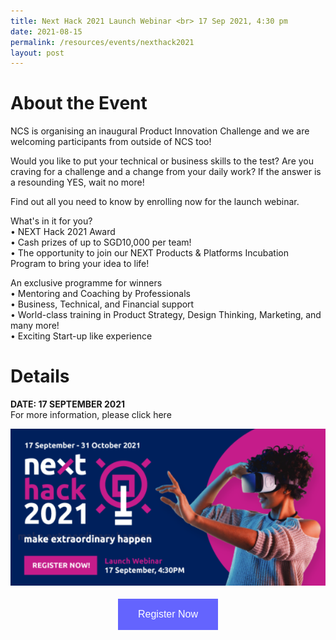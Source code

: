 ```yaml
---
title: Next Hack 2021 Launch Webinar <br> 17 Sep 2021, 4:30 pm
date: 2021-08-15
permalink: /resources/events/nexthack2021
layout: post
---
```

# About the Event
NCS is organising an inaugural Product Innovation Challenge and we are welcoming participants from outside of NCS too!

Would you like to put your technical or business skills to the test? Are you craving for a challenge and a change from your daily work? If the answer is a resounding YES, wait no more!

Find out all you need to know by enrolling now for the launch webinar.

What's in it for you? <br>
•	NEXT Hack 2021 Award<br>
•	Cash prizes of up to SGD10,000 per team!<br>
•	The opportunity to join our NEXT Products &amp; Platforms Incubation Program to bring your idea to life!

An exclusive programme for winners<br>
•	Mentoring and Coaching by Professionals<br>
•	Business, Technical, and Financial support<br>
•	World-class training in Product Strategy, Design Thinking, Marketing, and many more!<br>
•	Exciting Start-up like experience


# Details
**DATE: 17 SEPTEMBER 2021**<br>For more information, please click  <a target="_blank">here</a> 

![NEXTHack2021](/images/events/events/NEXTHack2021.png)

<style>
#register {
  background-color: #0000ff;
  border: none;
  color: white;
  padding: 16px 32px;
  text-align: center;
  font-size: 16px;
  margin: 4px 2px;
  opacity: 0.6;
  transition: 0.3s;
  display: inline-block;
  text-decoration: none;
  cursor: pointer;
}
</style>

<center><a href="https://form.jotform.com/212518958648066" target="_blank"><button class="btn" id="register">Register Now</button></a></center>